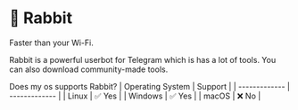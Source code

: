 # 🐇 Rabbit
Faster than your Wi-Fi.

Rabbit is a powerful userbot for Telegram which is has a lot of tools. You can also download community-made tools.

Does my os supports Rabbit?
| Operating System  | Support |
| ------------- | ------------- |
| Linux  | ✅ Yes |
| Windows  | ✅ Yes |
| macOS    | ❌ No  |
